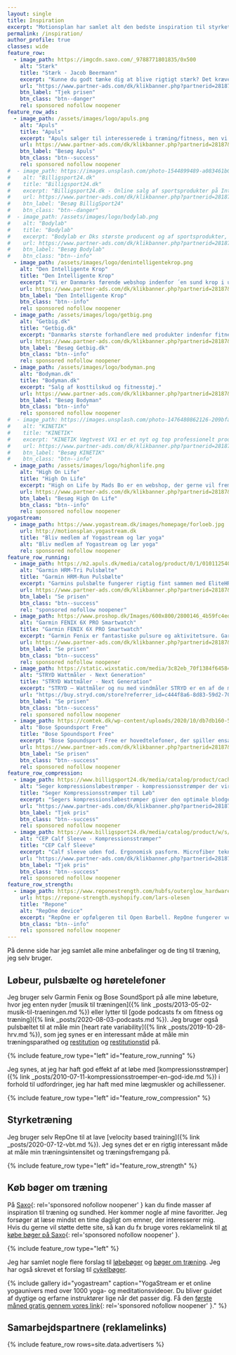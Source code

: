 ```yaml
---
layout: single
title: Inspiration
excerpt: "Motionsplan har samlet alt den bedste inspiration til styrketræning, konditionstræning, cardio, yoga, løb og træning."
permalink: /inspiration/
author_profile: true
classes: wide
feature_row:
  - image_path: https://imgcdn.saxo.com/_9788771801835/0x500
    alt: "Stærk"
    title: "Stærk - Jacob Beermann"
    excerpt: "Kunne du godt tænke dig at blive rigtigt stærk? Det kræver den rette hjælp, og den kan du heldigvis få af Jacob Beermann med bogen \"Stærk\". Her får du en god og grundig introduktion til hvordan man styrketræner bedst."
    url: "https://www.partner-ads.com/dk/klikbanner.php?partnerid=28187&bannerid=43264&htmlurl=https://www.saxo.com/dk/staerk_jacob-beermann_haeftet_9788771801835"
    btn_label: "Tjek prisen"
    btn_class: "btn--danger"
    rel: sponsored nofollow noopener
feature_row_ads:
  - image_path: /assets/images/logo/apuls.png
    alt: "Apuls"
    title: "Apuls"
    excerpt: "Apuls sælger til interesserede i træning/fitness, men vi har også et stort udvalg indenfor vinter, sport, pleje, vand, wellness, kosttilskud m.v."
    url: https://www.partner-ads.com/dk/klikbanner.php?partnerid=28187&bannerid=39091
    btn_label: "Besøg Apuls"
    btn_class: "btn--success"
    rel: sponsored nofollow noopener
#  - image_path: https://images.unsplash.com/photo-1544899489-a083461b088c?ixlib=rb-1.2.1&ixid=eyJhcHBfaWQiOjEyMDd9&auto=format&fit=crop&height=300&w=400&q=10
#    alt: "Billigsport24.dk"
#    title: "Billigsport24.dk"
#    excerpt: "Billigsport24.dk - Online salg af sportsprodukter på Internettet. Spar mellem 10-60%. Sikker handel på Nettet, shoppen er E-mærket. Din sikkerhed for en tryg handel. Vi tilbyder alle de kendte mærker, Nike, Puma, Adidas, North Face, Stiga, Polar, Helly Hansen m.m."
#    url: https://www.partner-ads.com/dk/klikbanner.php?partnerid=28187&bannerid=9397
#    btn_label: "Besøg BilligSport24"
#    btn_class: "btn--danger"
#  - image_path: /assets/images/logo/bodylab.png
#    alt: "Bodylab"
#    title: "Bodylab"
#    excerpt: "Bodylab er Dks største producent og af sportsprodukter, proteinpulver, kreatin og andre kosttilskud. Via Bodylab.dk handler kunderne direkte med fabrikken udenom fordyrende mellemled."
#    url: https://www.partner-ads.com/dk/klikbanner.php?partnerid=28187&bannerid=11522
#    btn_label: "Besøg Bodylab"
#    btn_class: "btn--info"
  - image_path: /assets/images/logo/denintelligentekrop.png
    alt: "Den Intelligente Krop"
    title: "Den Intelligente Krop"
    excerpt: "Vi er Danmarks førende webshop indenfor ´en sund krop i udvikling´. Vi har langt det meste indenfor træningsudstyr til Pilates, yoga, crossfit osv."
    url: https://www.partner-ads.com/dk/klikbanner.php?partnerid=28187&bannerid=38484
    btn_label: "Den Intelligente Krop"
    btn_class: "btn--info"
    rel: sponsored nofollow noopener
  - image_path: /assets/images/logo/getbig.png
    alt: "Getbig.dk"
    title: "Getbig.dk"
    excerpt: "Danmarks største forhandlere med produkter indenfor fitnessbranchen. Vi er kendt for gode priser og god kvalitet, og gør både i kosttilskud som proteinpulver, kreatin og weightgainer samt i fitness udstyr ex. kettlebells, håndvægte mv."
    url: https://www.partner-ads.com/dk/klikbanner.php?partnerid=28187&bannerid=21411
    btn_label: "Besøg Getbig.dk"
    btn_class: "btn--info"
    rel: sponsored nofollow noopener
  - image_path: /assets/images/logo/bodyman.png
    alt: "Bodyman.dk"
    title: "Bodyman.dk"
    excerpt: "Salg af kosttilskud og fitnesstøj."
    url: https://www.partner-ads.com/dk/klikbanner.php?partnerid=28187&bannerid=20604
    btn_label: "Besøg Bodyman"
    btn_class: "btn--info"
    rel: sponsored nofollow noopener
#  - image_path: https://images.unsplash.com/photo-1476480862126-209bfaa8edc8?ixlib=rb-1.2.1&ixid=eyJhcHBfaWQiOjEyMDd9&auto=format&fit=crop&height=300&w=400&q=10
#    alt: "KINETIK"
#    title: "KINETIK"
#    excerpt: "KINETIK Vægtvest VX1 er et nyt og top professionelt produkt på det danske fitness marked! Optimerer al form for træning! #crossfit #calisthenics #bodybuilding"
#    url: https://www.partner-ads.com/dk/klikbanner.php?partnerid=28187&bannerid=67046
#    btn_label: "Besøg KINETIK"
#    btn_class: "btn--info"
  - image_path: /assets/images/logo/highonlife.png
    alt: "High On Life"
    title: "High On Life"
    excerpt: "High on Life by Mads Bo er en webshop, der gerne vil fremme den sunde livsstil gennem juicer, smoothie og inspirere til at spise mere naturligt, økologisk og plantebaseret."
    url: https://www.partner-ads.com/dk/klikbanner.php?partnerid=28187&bannerid=52999
    btn_label: "Besøg High On Life"
    btn_class: "btn--info"
    rel: sponsored nofollow noopener
yogastream:
  - image_path: https://www.yogastream.dk/images/homepage/forloeb.jpg
    url: http://motionsplan.yogastream.dk
    title: "Bliv medlem af Yogastream og lær yoga"
    alt: "Bliv medlem af Yogastream og lær yoga"
    rel: sponsored nofollow noopener
feature_row_running:
  - image_path: https://m2.apuls.dk/media/catalog/product/0/1/0101125403_1.jpg
    alt: "Garmin HRM-Tri Pulsbælte"
    title: "Garmin HRM-Run Pulsbælte"
    excerpt: "Garmins pulsbælte fungerer rigtig fint sammen med EliteHRV-appen til at måle heart rate variability og naturligvis sammen med de forskellige Garmin Produkter, fx det fantastiske FENIX-ur."
    url: https://www.partner-ads.com/dk/klikbanner.php?partnerid=28187&bannerid=46187&htmlurl=https://apuls.dk/garmin-pulsblte-hrm-tri-og-hrm-swim
    btn_label: "Se prisen"
    btn_class: "btn--success"
    rel: "sponsored nofollow noopener"
  - image_path: https://www.proshop.dk/Images/600x800/2800146_4b59fc4eda4b.jpg
    alt: "Garmin FENIX 6X PRO Smartwatch"
    title: "Garmin FENIX 6X PRO Smartwatch"
    excerpt: "Garmin Fenix er fantastiske pulsure og aktivitetsure. Garmin har implementeret deres egen form for træningsparathed, som ikke helt er heart rate variability."
    url: https://www.partner-ads.com/dk/klikbanner.php?partnerid=28187&bannerid=67757&htmlurl=https://www.proshop.dk/Smartwatch-Sportsur-Aktivitetstracker/Garmin-fenix-6X-Pro-Solar-Titanium-blackgrey/2800146
    btn_label: "Se prisen"
    btn_class: "btn--success"
    rel: sponsored nofollow noopener
  - image_path: https://static.wixstatic.com/media/3c82eb_70f1384f64584b009ccc002dbe0fe482~mv2.jpg/v1/fill/w_630,h_630,al_c,q_85,usm_0.66_1.00_0.01/3c82eb_70f1384f64584b009ccc002dbe0fe482~mv2.webp
    alt: "STRYD Wattmåler - Next Generation"
    title: "STRYD Wattmåler - Next Generation"
    excerpt: "STRYD – Wattmåler og nu med vindmåler STRYD er en af de mest nyttige og imponerende teknologiske løbegadgets, der er til rådighed på markedet"
    url: "https://buy.stryd.com/store?referrer_id=c444f8a6-8d83-59d2-7060-6e7eddbaf413"
    btn_label: "Se prisen"
    btn_class: "btn--success"
    rel: sponsored nofollow noopener
  - image_path: https://comtek.dk/wp-content/uploads/2020/10/db7db160-56ae-493f-86f1-f488c90a3615.jpg
    alt: "Bose Spoundsport Free"
    title: "Bose Spoundsport Free"
    excerpt: "Bose Spoundsport Free er hovedtelefoner, der spiller ensartet og klart, uanset om din telefon er i hånden, i lommen, spændt fast på din arm eller sidder oven på løbebåndet … og der er ikke et eneste kabel involveret."
    url: https://www.partner-ads.com/dk/klikbanner.php?partnerid=28187&bannerid=74162&htmlurl=https://comtek.dk/produkt/bose-soundsport-free-in-ear/
    btn_label: "Se prisen"
    btn_class: "btn--success"
    rel: sponsored nofollow noopener
feature_row_compression:
  - image_path: https://www.billigsport24.dk/media/catalog/product/cache/1/image/17f82f742ffe127f42dca9de82fb58b1/6/1/6150_compression_calf_profcare_neoprene_kinesiological_effect_pl.jpg
    alt: "Seger kompressionsløbestrømper - kompressionsstrømper der virker"
    title: "Seger Kompressionsstrømper til Løb"
    excerpt: "Segers kompressionsløbestrømper giver den optimale blodgennemstrømning i underbenet. Løbestrømper med kompression giver dig mange fordele, når du løber. Til orientering har jeg kun set studier på CEPs løbestrømper med kompression."
    url: "https://www.partner-ads.com/dk/klikbanner.php?partnerid=28187&bannerid=9397&htmlurl=https://www.billigsport24.dk/seger-compression-lobestromper-2-par-326708"
    btn_label: "Tjek pris"
    btn_class: "btn--success"
    rel: sponsored nofollow noopener
  - image_path: https://www.billigsport24.dk/media/catalog/product/w/s/ws50n0_green_herre.jpg
    alt: "CEP Calf Sleeve - Kompressionsstrømper"
    title: "CEP Calf Sleeve"
    excerpt: "Calf sleeve uden fod. Ergonomisk pasform. Microfiber teknologi for den bedste komfort. Antibakterielle og lugtreducerence egenskaber. Mesh ved læggen for bedre ventilation."
    url: "https://www.partner-ads.com/dk/klikbanner.php?partnerid=28187&bannerid=16532&htmlurl=https://www.billigsport24.dk/cep-compression-sleeves-green-mens"
    btn_label: "Tjek pris"
    btn_class: "btn--success"
    rel: sponsored nofollow noopener
feature_row_strength:
  - image_path: https://www.reponestrength.com/hubfs/outerglow_hardware-1.png
    url: https://repone-strength.myshopify.com/lars-olesen
    title: "Repone"
    alt: "RepOne device"
    excerpt: "RepOne er opfølgeren til Open Barbell. RepOne fungerer ved at spænde en snor på stangen med en lille magnet. Formålet med RepOne er at have et prisleje, hvor den almindelige forbruger kan være med."
    btn_class: "btn--info"
    rel: sponsored nofollow noopener
---
```


På denne side har jeg samlet alle mine anbefalinger og de ting til træning, jeg selv bruger.

## Løbeur, pulsbælte og høretelefoner

Jeg bruger selv Garmin Fenix og Bose SoundSport på alle mine løbeture, hvor jeg enten nyder [musik til træningen]({% link _posts/2013-05-02-musik-til-traeningen.md %}) eller lytter til [gode podcasts fx om fitness og træning]({% link _posts/2020-08-03-podcasts.md %}). Jeg bruger også pulsbæltet til at måle min [heart rate variability]({% link _posts/2019-10-28-hrv.md %}), som jeg synes er en interessant måde at måle min træningsparathed og [restitution](/restitution/) og [restitutionstid](/restitutionstid/) på.

{% include feature_row type="left" id="feature_row_running" %}

Jeg synes, at jeg har haft god effekt af at løbe med [kompressionsstrømper]({% link _posts/2010-07-11-kompressionsstroemper-en-god-ide.md %}) i forhold til udfordringer, jeg har haft med mine lægmuskler og achillessener.

{% include feature_row type="left" id="feature_row_compression" %}

## Styrketræning

Jeg bruger selv RepOne til at lave [velocity based training]({% link _posts/2020-07-12-vbt.md %}). Jeg synes det er en rigtig interessant måde at måle min træningsintensitet og træningsfremgang på.

{% include feature_row type="left" id="feature_row_strength" %}

## Køb bøger om træning

På [Saxo](https://www.partner-ads.com/dk/klikbanner.php?partnerid=28187&bannerid=43264){: rel='sponsored nofollow noopener' } kan du finde masser af inspiration til træning og sundhed. Her kommer nogle af mine favoritter. Jeg forsøger at læse mindst en time dagligt om emner, der interesserer mig. Hvis du gerne vil støtte dette site, så kan du fx bruge vores reklamelink til [at købe bøger på Saxo](https://www.partner-ads.com/dk/klikbanner.php?partnerid=28187&bannerid=43264){: rel='sponsored nofollow noopener' }.

{% include feature_row type="left" %}

Jeg har samlet nogle flere forslag til [løbebøger](/loebeboeger-boeger-om-loeb/) og [bøger om træning](/traeningsboeger-boeger-om-traening/). Jeg har også skrevet et forslag til [cykelbøger](https://www.cykel-ruter.dk/cykelboeger-bedste-boeger-om-cykling/).

{% include gallery id="yogastream" caption="YogaStream er et online yogaunivers med over 1000 yoga- og meditationsvideoer. Du bliver guidet af dygtige og erfarne instruktører lige når det passer dig. Få den [første måned gratis gennem vores link](http://motionsplan.yogastream.dk){: rel='sponsored nofollow noopener' }." %}

## Samarbejdspartnere (reklamelinks)

{% include feature_row rows=site.data.advertisers %}
